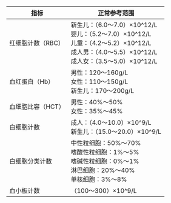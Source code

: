 | 指标               | 正常参考范围                                                  |
| ------------------ | ----------------------------------------------------------- |
| 红细胞计数（RBC）  | 新生儿：（6.0～7.0）×10^12/L <br> 婴儿：（5.2～7.0）×10^12/L <br> 儿童：（4.2～5.2）×10^12/L <br> 成人男：（4.0～5.5）×10^12/L <br> 成人女：（3.5～5.0）×10^12/L |
| 血红蛋白（Hb）      | 男性：120～160g/L <br> 女性：110～150g/L <br> 新生儿：170～200g/L   |
| 血细胞比容（HCT）   | 男性：40%～50% <br> 女性：35%～45%                             |
| 白细胞计数         | 成人：（4.0～10.0）×10^9/L <br> 新生儿：（15.0～20.0）×10^9/L    |
| 白细胞分类计数     | 中性粒细胞：50%～70% <br> 嗜酸性粒细胞：1%～5% <br> 嗜碱性粒细胞：0%～1% <br> 淋巴细胞：20%～40% <br> 单核细胞：3%～8% |
| 血小板计数         | （100～300）×10^9/L                                         |
